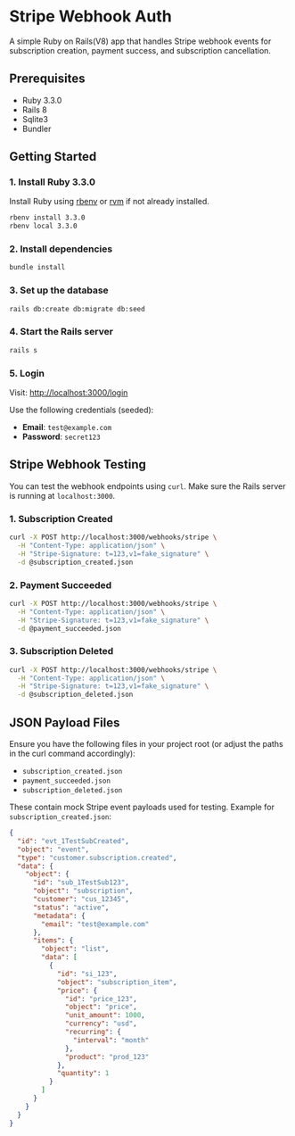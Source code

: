 # Stripe Webhook Auth

A simple Ruby on Rails(V8) app that handles Stripe webhook events for subscription creation, payment success, and subscription cancellation.

## Prerequisites

- Ruby 3.3.0
- Rails 8
- Sqlite3
- Bundler

## Getting Started

### 1. Install Ruby 3.3.0

Install Ruby using [rbenv](https://github.com/rbenv/rbenv) or [rvm](https://rvm.io/) if not already installed.

```bash
rbenv install 3.3.0
rbenv local 3.3.0
```

### 2. Install dependencies

```bash
bundle install
```

### 3. Set up the database

```bash
rails db:create db:migrate db:seed
```

### 4. Start the Rails server

```bash
rails s
```

### 5. Login

Visit: [http://localhost:3000/login](http://localhost:3000/login)

Use the following credentials (seeded):

- **Email**: `test@example.com`
- **Password**: `secret123`

## Stripe Webhook Testing

You can test the webhook endpoints using `curl`. Make sure the Rails server is running at `localhost:3000`.

### 1. Subscription Created

```bash
curl -X POST http://localhost:3000/webhooks/stripe \
  -H "Content-Type: application/json" \
  -H "Stripe-Signature: t=123,v1=fake_signature" \
  -d @subscription_created.json
```

### 2. Payment Succeeded

```bash
curl -X POST http://localhost:3000/webhooks/stripe \
  -H "Content-Type: application/json" \
  -H "Stripe-Signature: t=123,v1=fake_signature" \
  -d @payment_succeeded.json
```

### 3. Subscription Deleted

```bash
curl -X POST http://localhost:3000/webhooks/stripe \
  -H "Content-Type: application/json" \
  -H "Stripe-Signature: t=123,v1=fake_signature" \
  -d @subscription_deleted.json
```

## JSON Payload Files

Ensure you have the following files in your project root (or adjust the paths in the curl command accordingly):

- `subscription_created.json`
- `payment_succeeded.json`
- `subscription_deleted.json`

These contain mock Stripe event payloads used for testing. Example for `subscription_created.json`:

```json
{
  "id": "evt_1TestSubCreated",
  "object": "event",
  "type": "customer.subscription.created",
  "data": {
    "object": {
      "id": "sub_1TestSub123",
      "object": "subscription",
      "customer": "cus_12345",
      "status": "active",
      "metadata": {
        "email": "test@example.com"
      },
      "items": {
        "object": "list",
        "data": [
          {
            "id": "si_123",
            "object": "subscription_item",
            "price": {
              "id": "price_123",
              "object": "price",
              "unit_amount": 1000,
              "currency": "usd",
              "recurring": {
                "interval": "month"
              },
              "product": "prod_123"
            },
            "quantity": 1
          }
        ]
      }
    }
  }
}
```